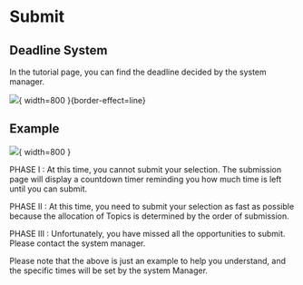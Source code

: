 # Submit

## Deadline System
In the tutorial page, you can find the deadline decided by the system manager.

![](deadline.png){ width=800 }{border-effect=line}

## Example
![](deadline-dia.png){ width=800 }

PHASE I
: At this time, you cannot submit your selection. The submission page will display a countdown timer reminding you how much time is left until you can submit.

PHASE II
: At this time, you need to submit your selection as fast as possible because the allocation of Topics is determined by the order of submission.

PHASE III
: Unfortunately, you have missed all the opportunities to submit. Please contact the system manager.

<warning>
    <p>
        Please note that the above is just an example to help you understand, and the specific times will be set by the system Manager.
    </p>
</warning>